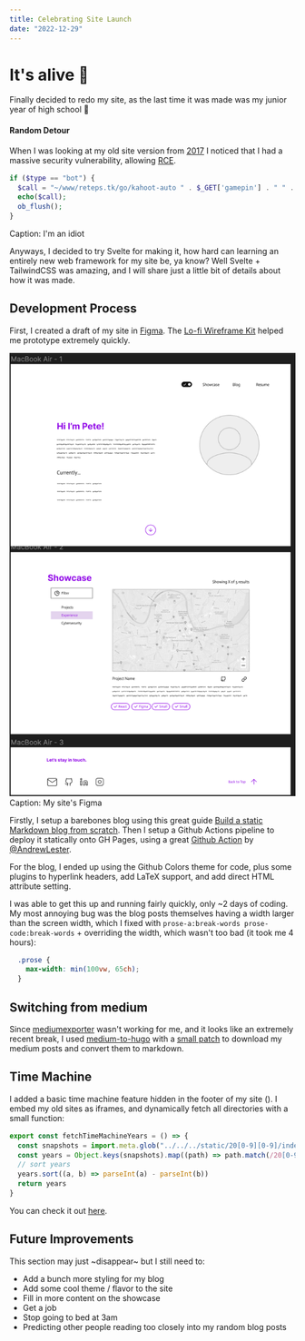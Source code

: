 ```yaml
---
title: Celebrating Site Launch
date: "2022-12-29"
---
```

<script>
import { SkipBackIcon } from 'svelte-feather-icons'
</script>
# It's alive 🥳

Finally decided to redo my site, as the last time it was made was my junior year of high school 😬

#### Random Detour

When I was looking at my old site version from [2017](https://github.com/reteps/reteps.tk) I noticed that I had a massive security vulnerability, allowing [RCE](https://github.com/reteps/reteps.tk/blob/master/src/php/kahoot_cmd.php#L15). 

```php
if ($type == "bot") {
  $call = "~/www/reteps.tk/go/kahoot-auto " . $_GET['gamepin'] . " " . $_GET['username'] . " ";
  echo($call);
  ob_flush();
}
```
Caption: I'm an idiot

Anyways, I decided to try Svelte for making it, how hard can learning an entirely new web framework for my site be, ya know? Well Svelte + TailwindCSS was amazing, and I will share just a little bit of details about how it was made.

## Development Process

First, I created a draft of my site in [Figma](https://www.figma.com/file/HlIMsWUoXULNh4qwAWwj3W/Website). The [Lo-fi Wireframe Kit](https://www.figma.com/community/file/887892609124245416) helped me prototype extremely quickly. 

![](./figma.png)
Caption: My site's Figma

Firstly, I setup a barebones blog using this great guide [Build a static Markdown blog from scratch](https://joshcollinsworth.com/blog/build-static-sveltekit-markdown-blog). Then I setup a Github Actions pipeline to deploy it statically onto GH Pages, using a great [Github Action](https://gist.github.com/AndrewLester/2d3e6257d932831756226ca9a281d9b5) by [@AndrewLester](https://github.com/AndrewLester).

For the blog, I ended up using the Github Colors theme for code, plus some plugins to hyperlink headers, add LaTeX support, and add direct HTML attribute setting.

I was able to get this up and running fairly quickly, only ~2 days of coding. My most annoying bug was the blog posts themselves having a width larger than the screen width, which I fixed with `prose-a:break-words prose-code:break-words` + overriding the width, which wasn't too bad (it took me 4 hours):

```css
  .prose {
    max-width: min(100vw, 65ch);
  }
```

## Switching from medium

Since [mediumexporter](https://github.com/xdamman/mediumexporter/issues/60#issuecomment-1365921084) wasn't working for me, and it looks like an extremely recent break, I used [medium-to-hugo](https://github.com/bgadrian/medium-to-hugo) with a [small patch](https://github.com/bgadrian/medium-to-hugo/issues/6#issuecomment-939646767) to download my medium posts and convert them to markdown.

## Time Machine

I added a basic time machine feature hidden in the footer of my site (<SkipBackIcon class="inline" />). I embed my old sites as iframes, and dynamically fetch all directories with a small function:

```js
export const fetchTimeMachineYears = () => {
  const snapshots = import.meta.glob("../../../static/20[0-9][0-9]/index.html");
  const years = Object.keys(snapshots).map((path) => path.match(/20[0-9][0-9]/)![0])
  // sort years
  years.sort((a, b) => parseInt(a) - parseInt(b))
  return years
}
```

You can check it out [here](/time-machine/2020).

## Future Improvements

This section may just ~disappear~ but I still need to:

+ Add a bunch more styling for my blog
+ Add some cool theme / flavor to the site
+ Fill in more content on the showcase
+ Get a job
+ Stop going to bed at 3am
+ Predicting other people reading too closely into my random blog posts